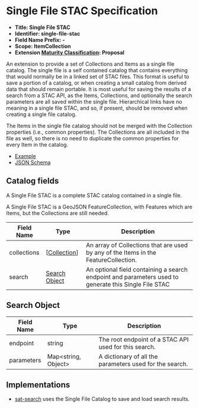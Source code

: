 # Single File STAC Specification

- **Title: Single File STAC**
- **Identifier: single-file-stac**
- **Field Name Prefix: -**
- **Scope: ItemCollection**
- **Extension [Maturity Classification](../README.md#extension-maturity): Proposal**

An extension to provide a set of Collections and Items as a single file catalog. The single file is a self contained catalog that contains everything that would normally be in a linked set of STAC files. This format is useful to save a portion of a catalog, or when creating a small catalog from derived data that should remain portable. It is most useful for saving the results of a search from a STAC API, as the Items, Collections, and optionally the search parameters are all saved within the single file. Hierarchical links have no meaning in a single file STAC, and so, if present, should be removed when creating a single file catalog.

The Items in the single file catalog should not be merged with the Collection properties (i.e., common properties). The Collections are all included in the file as well, so there is no need to duplicate the common properties for every Item in the catalog.

- [Example](examples/example-search.json)
- [JSON Schema](json-schema/schema.json)

## Catalog fields

A Single File STAC is a complete STAC catalog contained in a single file. 

A Single File STAC is a GeoJSON FeatureCollection, with Features which are Items, but the Collections are still needed.

| Field Name         | Type   | Description                                                  |
| ------------------ | ------ | ------------------------------------------------------------ |
| collections | [[Collection](../../collection-spec/collection-spec.md#collection-fields)] | An array of Collections that are used by any of the Items in the FeatureCollection. |
| search | [Search Object](#search-object) | An optional field containing a search endpoint and parameters used to generate this Single File STAC |

## Search Object

| Field Name         | Type   | Description                                                  |
| ------------------ | ------ | ------------------------------------------------------------ |
| endpoint | string | The root endpoint of a STAC API used for this search.                  |
| parameters | Map<string, Object> | A dictionary of all the parameters used for the search. |

## Implementations

- [sat-search](https://github.com/sat-utils/sat-search) uses the Single File Catalog to save and load search results.
